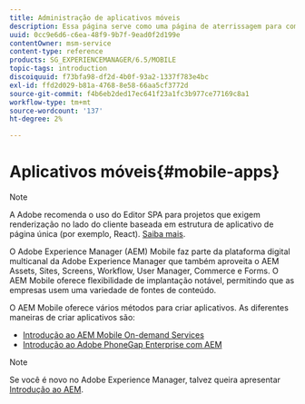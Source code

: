 ```yaml
---
title: Administração de aplicativos móveis
description: Essa página serve como uma página de aterrissagem para começar a criar, desenvolver e administrar aplicativos móveis.
uuid: 0cc9e6d6-c6ea-48f9-9b7f-9ead0f2d199e
contentOwner: msm-service
content-type: reference
products: SG_EXPERIENCEMANAGER/6.5/MOBILE
topic-tags: introduction
discoiquuid: f73bfa98-df2d-4b0f-93a2-1337f783e4bc
exl-id: ffd2d029-b81a-4768-8e58-66aa5cf3772d
source-git-commit: f4b6eb2ded17ec641f23a1fc3b977ce77169c8a1
workflow-type: tm+mt
source-wordcount: '137'
ht-degree: 2%

---
```


# Aplicativos móveis{#mobile-apps}

>[!NOTE]
>
>A Adobe recomenda o uso do Editor SPA para projetos que exigem renderização no lado do cliente baseada em estrutura de aplicativo de página única (por exemplo, React). [Saiba mais](/help/sites-developing/spa-overview.md).

O Adobe Experience Manager (AEM) Mobile faz parte da plataforma digital multicanal da Adobe Experience Manager que também aproveita o AEM Assets, Sites, Screens, Workflow, User Manager, Commerce e Forms. O AEM Mobile oferece flexibilidade de implantação notável, permitindo que as empresas usem uma variedade de fontes de conteúdo.

O AEM Mobile oferece vários métodos para criar aplicativos. As diferentes maneiras de criar aplicativos são:

* [Introdução ao AEM Mobile On-demand Services](/help/mobile/aem-mobile-on-demand.md)
* [Introdução ao Adobe PhoneGap Enterprise com AEM](/help/mobile/developing-in-phonegap.md)

>[!NOTE]
>
>Se você é novo no Adobe Experience Manager, talvez queira apresentar [Introdução ao AEM](/help/sites-deploying/deploy.md).
